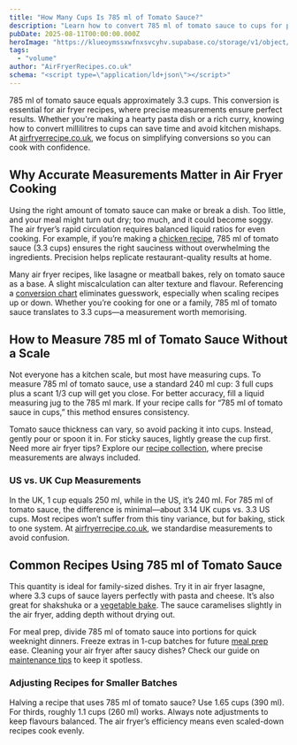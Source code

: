 ```yaml
---
title: "How Many Cups Is 785 ml of Tomato Sauce?"
description: "Learn how to convert 785 ml of tomato sauce to cups for perfect air fryer recipes. Get precise measurements and cooking tips in seconds!"
pubDate: 2025-08-11T00:00:00.000Z
heroImage: "https://klueoymssxwfnxsvcyhv.supabase.co/storage/v1/object/public/md/how-many-cups-is-785-ml-of-tomato-sauce-00f86e53.webp"
tags:
  - "volume"
author: "AirFryerRecipes.co.uk"
schema: "<script type=\"application/ld+json\"></script>"
---
```


<p>785 ml of tomato sauce equals approximately 3.3 cups. This conversion is essential for air fryer recipes, where precise measurements ensure perfect results. Whether you're making a hearty pasta dish or a rich curry, knowing how to convert millilitres to cups can save time and avoid kitchen mishaps. At <a href=https://www.airfryerrecipe.co.uk>airfryerrecipe.co.uk</a>, we focus on simplifying conversions so you can cook with confidence.</p>

<h2>Why Accurate Measurements Matter in Air Fryer Cooking</h2>
<p>Using the right amount of tomato sauce can make or break a dish. Too little, and your meal might turn out dry; too much, and it could become soggy. The air fryer’s rapid circulation requires balanced liquid ratios for even cooking. For example, if you’re making a <a href=https://www.airfryerrecipe.co.uk/recipe-category/chicken>chicken recipe</a>, 785 ml of tomato sauce (3.3 cups) ensures the right sauciness without overwhelming the ingredients. Precision helps replicate restaurant-quality results at home.</p>
<p>Many air fryer recipes, like lasagne or meatball bakes, rely on tomato sauce as a base. A slight miscalculation can alter texture and flavour. Referencing a <a href=https://www.airfryerrecipe.co.uk/air-fryer-conversion-chart>conversion chart</a> eliminates guesswork, especially when scaling recipes up or down. Whether you’re cooking for one or a family, 785 ml of tomato sauce translates to 3.3 cups—a measurement worth memorising.</p>

<h2>How to Measure 785 ml of Tomato Sauce Without a Scale</h2>
<p>Not everyone has a kitchen scale, but most have measuring cups. To measure 785 ml of tomato sauce, use a standard 240 ml cup: 3 full cups plus a scant 1/3 cup will get you close. For better accuracy, fill a liquid measuring jug to the 785 ml mark. If your recipe calls for “785 ml of tomato sauce in cups,” this method ensures consistency.</p>
<p>Tomato sauce thickness can vary, so avoid packing it into cups. Instead, gently pour or spoon it in. For sticky sauces, lightly grease the cup first. Need more air fryer tips? Explore our <a href=https://www.airfryerrecipe.co.uk/recipes>recipe collection</a>, where precise measurements are always included.</p>

<h3>US vs. UK Cup Measurements</h3>
<p>In the UK, 1 cup equals 250 ml, while in the US, it’s 240 ml. For 785 ml of tomato sauce, the difference is minimal—about 3.14 UK cups vs. 3.3 US cups. Most recipes won’t suffer from this tiny variance, but for baking, stick to one system. At <a href=https://www.airfryerrecipe.co.uk>airfryerrecipe.co.uk</a>, we standardise measurements to avoid confusion.</p>

<h2>Common Recipes Using 785 ml of Tomato Sauce</h2>
<p>This quantity is ideal for family-sized dishes. Try it in air fryer lasagne, where 3.3 cups of sauce layers perfectly with pasta and cheese. It’s also great for shakshuka or a <a href=https://www.airfryerrecipe.co.uk/recipe-category/vegetables>vegetable bake</a>. The sauce caramelises slightly in the air fryer, adding depth without drying out.</p>
<p>For meal prep, divide 785 ml of tomato sauce into portions for quick weeknight dinners. Freeze extras in 1-cup batches for future <a href=https://www.airfryerrecipe.co.uk/recipe-category/meal-prep>meal prep</a> ease. Cleaning your air fryer after saucy dishes? Check our guide on <a href=https://www.airfryerrecipe.co.uk/air-fryer-cleaner>maintenance tips</a> to keep it spotless.</p>

<h3>Adjusting Recipes for Smaller Batches</h3>
<p>Halving a recipe that uses 785 ml of tomato sauce? Use 1.65 cups (390 ml). For thirds, roughly 1.1 cups (260 ml) works. Always note adjustments to keep flavours balanced. The air fryer’s efficiency means even scaled-down recipes cook evenly.</p>